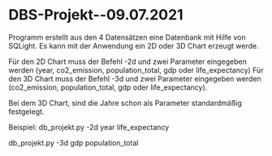 # DBS-Projekt--09.07.2021

Programm erstellt aus den 4 Datensätzen eine Datenbank mit Hilfe von SQLight. 
Es kann mit der Anwendung ein 2D oder 3D Chart erzeugt werde. 

Für den 2D Chart muss der Befehl -2d und zwei Parameter eingegeben werden (year, co2_emission, population_total, gdp oder life_expectancy)
Für den 3D Chart muss der Befehl -3d und zwei Parameter eingegeben werden (co2_emission, population_total, gdp oder life_expectancy). 

Bei dem 3D Chart, sind die Jahre schon als Parameter standardmäßig festgelegt. 

Beispiel: 
db_projekt.py -2d year life_expectancy

db_projekt.py -3d gdp population_total
